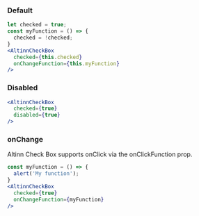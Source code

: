 ### Default

```jsx
let checked = true;
const myFunction = () => {
  checked = !checked;
}
<AltinnCheckBox
  checked={this.checked}
  onChangeFunction={this.myFunction}
/>
```

### Disabled

```jsx
<AltinnCheckBox
  checked={true}
  disabled={true}
/>
```

### onChange

Altinn Check Box supports onClick via the onClickFunction prop.

```jsx
const myFunction = () => {
  alert('My function');
}
<AltinnCheckBox
  checked={true}
  onChangeFunction={myFunction}
/>
```
